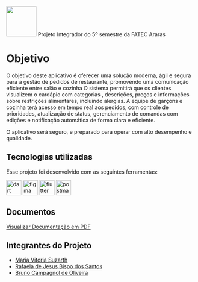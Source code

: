 <img src="https://github.com/mvitoriasuz/TechBistro/blob/main/Prototípação/Logomarca/%5BSem%20Fundo%20-%20Branco%5D%20-%20Logo%20TechBistro.png" width="80"/>
Projeto Integrador do 5º semestre da FATEC Araras

# Objetivo 
<p>O objetivo deste aplicativo é oferecer uma solução moderna, ágil e segura para a gestão de pedidos de restaurante, promovendo uma comunicação eficiente entre salão e cozinha
O sistema permitirá que os clientes visualizem o cardápio com categorias , descrições, preços e informações sobre restrições alimentares, incluindo alergias. A equipe de garçons e cozinha  terá acesso em tempo real aos pedidos, com controle de prioridades, atualização de status, gerenciamento de comandas com edições e notificação automática de forma clara e eficiente.</p> 
<p>O aplicativo será seguro, e preparado para operar com alto desempenho e qualidade.</p>

## Tecnologias utilizadas

Esse projeto foi desenvolvido com as seguintes ferramentas:
<div>
<p align="left">
  <a href="https://dart.dev" target="_blank" rel="noreferrer"><img src="https://www.vectorlogo.zone/logos/dartlang/dartlang-icon.svg" alt="dart" width="40" height="40"/></a>
  <a href="https://www.figma.com/" target="_blank" rel="noreferrer"><img src="https://www.vectorlogo.zone/logos/figma/figma-icon.svg" alt="figma" width="40" height="40"/></a>
  <a href="https://flutter.dev" target="_blank" rel="noreferrer"><img src="https://www.vectorlogo.zone/logos/flutterio/flutterio-icon.svg" alt="flutter" width="40" height="40"/></a>
  <a href="https://postman.com" target="_blank" rel="noreferrer"><img src="https://www.vectorlogo.zone/logos/getpostman/getpostman-icon.svg" alt="postman" width="40" height="40"/></a>
</p>

## Documentos
[Visualizar Documentação em PDF]()

## Integrantes do Projeto
- [Maria Vitoria Suzarth](https://github.com/mvitoriasuz)
- [Rafaela de Jesus Bispo dos Santos](https://github.com/Rafaelajbsantos)
- [Bruno Campagnol de Oliveira](https://github.com/brunounky)

